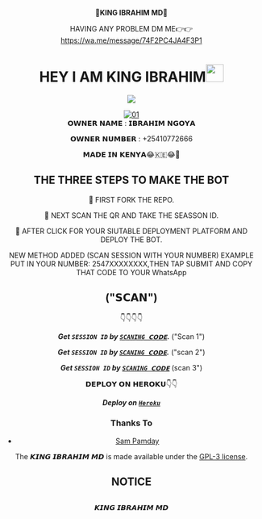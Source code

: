 



                     
                      
   <div align="center">
 👑<b>KING IBRAHIM MD</b>👑</b>
	   
 HAVING ANY PROBLEM DM ME👉👉https://wa.me/message/74F2PC4JA4F3P1
  
  
  <div align="center">
	  
</p>
</a>
<h1 align="center"><b>HEY I AM KING IBRAHIM</b><img src="https://media.giphy.com/media/hvRJCLFzcasrR4ia7z/giphy.gif" width="35"></h1>


<p align="center">
  <a href="https://github.com/DenverCoder1/readme-typing-svg"><img src="https://readme-typing-svg.herokuapp.com?font=Time+New+Roman&color=cyan&size=25&center=true&vCenter=true&width=600&height=100&lines=Assalamu+O+Alaikum+Warahmatullah..&hearts;++;Self-taught+Back-End+Developer,;Always+creating+best+bots,;My+Hobby+Is+to+deploy+WhatsApp+bots,;Active+Hacker/Ready+to+hacker+any+thing,;Love+to+learn+new+stuffs..<3"></a>
</p>
                       
  <a href="https://ibb.co/N6NMDtn"><img src="https://telegra.ph/file/12e182822a8071cbb731d.jpg" alt="01" border="0" /></a>                     
  𝗢𝗪𝗡𝗘𝗥 𝗡𝗔𝗠𝗘 : 𝗜𝗕𝗥𝗔𝗛𝗜𝗠 𝗡𝗚𝗢𝗬𝗔
                       
 𝗢𝗪𝗡𝗘𝗥 𝗡𝗨𝗠𝗕𝗘𝗥 : +25410772666
                       
  𝗠𝗔𝗗𝗘 𝗜𝗡 𝗞𝗘𝗡𝗬𝗔😂🇰🇪😂🤣 
  
## THE THREE STEPS TO MAKE THE BOT
	
📌 FIRST FORK THE REPO.

📌 NEXT SCAN THE QR AND TAKE THE SEASSON ID.

📌 AFTER CLICK FOR YOUR SIUTABLE DEPLOYMENT PLATFORM AND DEPLOY THE BOT.  


NEW METHOD ADDED (SCAN SESSION WITH YOUR NUMBER)
EXAMPLE PUT IN YOUR NUMBER: 2547XXXXXXXX,THEN TAP SUBMIT AND COPY THAT CODE TO YOUR WhatsApp

## ("𝗦𝗖𝗔𝗡")
 👇👇👇👇

 
 ***Get `SESSION ID` by [`SCANING 𝗖𝗢𝗗𝗘`](https://ibrahim-tech-code-generate-4ef1948034b0.herokuapp.com/).***	("Scan 1")
 


  ***Get `SESSION ID` by [`SCANING 𝗖𝗢𝗗𝗘`](https://ibrahim-tech-qr-1-2-1.onrender.com/).*** ("scan 2")


  
 ***Get `SESSION ID` by [`SCANING 𝗖𝗢𝗗𝗘`](https://suhail-md-vtsf.onrender.com/code)*** (scan 3")
    
   


    
           
                         		 
   
   𝗗𝗘𝗣𝗟𝗢𝗬 𝗢𝗡 𝗛𝗘𝗥𝗢𝗞𝗨👇👇

    
***Deploy on [`Heroku`](https://dashboard.heroku.com/new?template=https://github.com/ibrahimaitech/IBRAHIM-TECH-5.1/tree/main)*** 


### Thanks To
- [Sam Pamday](https://github.com/Sampandey001) 


The 𝙆𝙄𝙉𝙂 𝙄𝘽𝙍𝘼𝙃𝙄𝙈 𝙈𝘿 is made available under the [GPL-3 license](https://github.com/SuhailTechInfo/Suhail-Md/blob/main/LICENCE).


<h2 align="center">  NOTICE
</h2>
   
## 
𝙆𝙄𝙉𝙂 𝙄𝘽𝙍𝘼𝙃𝙄𝙈 𝙈𝘿


